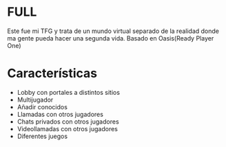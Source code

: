 # FULL

Este fue mi TFG y trata de un mundo virtual separado de la realidad donde ma gente pueda hacer una segunda vida.
Basado en Oasis(Ready Player One)

# Características

- Lobby con portales a distintos sitios
- Multijugador
- Añadir conocidos
- Llamadas con otros jugadores
- Chats privados con otros jugadores
- Videollamadas con otros jugadores
- Diferentes juegos
